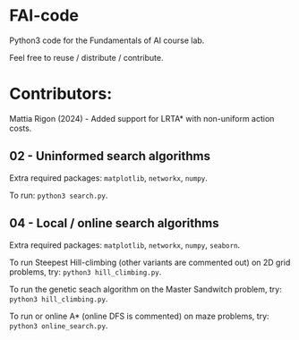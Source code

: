 # FAI-code
Python3 code for the Fundamentals of AI course lab.

Feel free to reuse / distribute / contribute.

# Contributors:
Mattia Rigon (2024) - Added support for LRTA* with non-uniform action costs.


## 02 - Uninformed search algorithms

Extra required packages: `matplotlib`, `networkx`, `numpy`.

To run: `python3 search.py`.


## 04 - Local / online search algorithms

Extra required packages: `matplotlib`, `networkx`, `numpy`, `seaborn`.

To run Steepest Hill-climbing (other variants are commented out) on 2D grid problems, try: `python3 hill_climbing.py`.

To run the genetic seach algorithm on the Master Sandwitch problem, try: `python3 hill_climbing.py`.

To run or online A* (online DFS is commented) on maze problems, try: `python3 online_search.py`.

